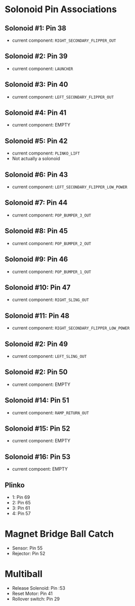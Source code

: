 # Solonoid Pin Associations

## Solonoid #1: Pin 38
  - current component: `RIGHT_SECONDARY_FLIPPER_OUT`

## Solonoid #2: Pin 39
  - current component: `LAUNCHER`

## Solonoid #3: Pin 40
  - current component: `LEFT_SECONDARY_FLIPPER_OUT`

## Solonoid #4: Pin 41
  - current component: EMPTY

## Solonoid #5: Pin 42
  - current component: `PLINKO_LIFT`
  - Not actually a solonoid

## Solonoid #6: Pin 43
  - current component: `LEFT_SECONDARY_FLIPPER_LOW_POWER`

## Solonoid #7: Pin 44
  - current component: `POP_BUMPER_3_OUT`

## Solonoid #8: Pin 45
  - current component: `POP_BUMPER_2_OUT`

## Solonoid #9: Pin 46
  - current component: `POP_BUMPER_1_OUT`

## Solonoid #10: Pin 47
  - current component: `RIGHT_SLING_OUT`

## Solonoid #11: Pin 48
  - current component: `RIGHT_SECONDARY_FLIPPER_LOW_POWER`

## Solonoid #2: Pin 49
  - current component: `LEFT_SLING_OUT`

## Solonoid #2: Pin 50
  - current component: EMPTY

## Solonoid #14: Pin 51
  - current component:  `RAMP_RETURN_OUT`

## Solonoid #15: Pin 52
  - current component: EMPTY   

## Solonoid #16: Pin 53
  - current compoent: EMPTY

## Plinko 
 - 1: Pin 69
 - 2: Pin 65
 - 3: Pin 61
 - 4: Pin 57

# Magnet Bridge Ball Catch 
- Sensor: Pin 55
- Rejector: Pin 52

# Multiball
 - Release Solenoid: Pin :53
 - Reset Motor: Pin 41
 - Rollover switch: Pin 29

